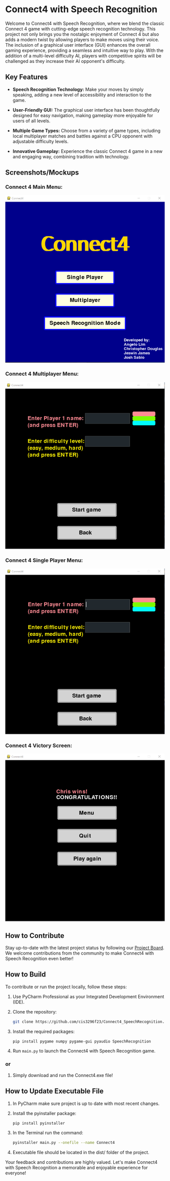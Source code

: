 # Connect4 with Speech Recognition

Welcome to Connect4 with Speech Recognition, where we blend the classic Connect 4 game with cutting-edge speech recognition technology. This project not only brings you the nostalgic enjoyment of Connect 4 but also adds a modern twist by allowing players to make moves using their voice. The inclusion of a graphical user interface (GUI) enhances the overall gaming experience, providing a seamless and intuitive way to play. With the addition of a multi-level difficulty AI, players with competitive spirits will be challenged as they increase their AI opponent's difficulty.

## Key Features

- **Speech Recognition Technology:** Make your moves by simply speaking, adding a new level of accessibility and interaction to the game.

- **User-Friendly GUI:** The graphical user interface has been thoughtfully designed for easy navigation, making gameplay more enjoyable for users of all levels.

- **Multiple Game Types:** Choose from a variety of game types, including local multiplayer matches and battles against a CPU opponent with adjustable difficulty levels.

- **Innovative Gameplay:** Experience the classic Connect 4 game in a new and engaging way, combining tradition with technology.

## Screenshots/Mockups

### Connect 4 Main Menu:
![Connect4_SpeechRecognition in action](images/connect4mainmenu.png)
### Connect 4 Multiplayer Menu:
![Connect4_SpeechRecognition in action](images/connect4mpmenu.png)
### Connect 4 Single Player Menu:
![Connect4_SpeechRecognition in action](images/connect4aimenu.png)
### Connect 4 Victory Screen:
![Connect4_SpeechRecognition in action](images/connect4victory.png)

<!-- Add a screenshot or a mockup of your application in action to give users a visual preview of what to expect. -->

## How to Contribute

Stay up-to-date with the latest project status by following our [Project Board](https://github.com/orgs/cis3296f23/projects/109). We welcome contributions from the community to make Connect4 with Speech Recognition even better!

## How to Build

To contribute or run the project locally, follow these steps:

1. Use PyCharm Professional as your Integrated Development Environment (IDE).

2. Clone the repository:

    ```bash
    git clone https://github.com/cis3296f23/Connect4_SpeechRecognition.git
    ```

3. Install the required packages:

    ```bash
    pip install pygame numpy pygame-gui pyaudio SpeechRecognition
    ```

4. Run `main.py` to launch the Connect4 with Speech Recognition game.

### or 

1. Simply download and run the Connect4.exe file!


## How to Update Executable File

1. In PyCharm make sure project is up to date with most recent changes.

2. Install the pyinstaller package:

    ```bash
    pip install pyinstaller
    ```

3. In the Terminal run the command:

    ```bash
    pyinstaller main.py --onefile --name Connect4 
    ```

4. Executable file should be located in the dist/ folder of the project.




   
   


Your feedback and contributions are highly valued. Let's make Connect4 with Speech Recognition a memorable and enjoyable experience for everyone!
